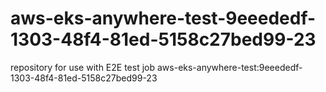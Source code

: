 # aws-eks-anywhere-test-9eeededf-1303-48f4-81ed-5158c27bed99-23
repository for use with E2E test job aws-eks-anywhere-test:9eeededf-1303-48f4-81ed-5158c27bed99-23
